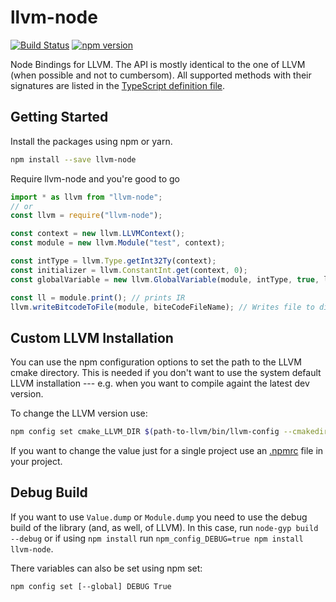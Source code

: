 # llvm-node

[![Build Status](https://travis-ci.com/MichaReiser/llvm-node.svg?branch=master)](https://travis-ci.com/MichaReiser/llvm-node)
[![npm version](https://badge.fury.io/js/llvm-node.svg)](https://badge.fury.io/js/llvm-node)

Node Bindings for LLVM. The API is mostly identical to the one of LLVM (when possible and not to cumbersom). All supported methods with their signatures are listed in the [TypeScript definition file](./llvm-node.d.ts).

## Getting Started

Install the packages using npm or yarn.

```bash
npm install --save llvm-node
```

Require llvm-node and you're good to go

```js
import * as llvm from "llvm-node";
// or
const llvm = require("llvm-node");

const context = new llvm.LLVMContext();
const module = new llvm.Module("test", context);

const intType = llvm.Type.getInt32Ty(context);
const initializer = llvm.ConstantInt.get(context, 0);
const globalVariable = new llvm.GlobalVariable(module, intType, true, llvm.LinkageTypes.InternalLinkage, initializer);

const ll = module.print(); // prints IR
llvm.writeBitcodeToFile(module, biteCodeFileName); // Writes file to disk
```

## Custom LLVM Installation

You can use the npm configuration options to set the path to the LLVM cmake directory. This is needed if you don't want to use the system default LLVM installation --- e.g. when you want to compile againt the latest dev version.

To change the LLVM version use:

```sh
npm config set cmake_LLVM_DIR $(path-to-llvm/bin/llvm-config --cmakedir)
```

If you want to change the value just for a single project use an [.npmrc](https://docs.npmjs.com/files/npmrc) file in your project.

## Debug Build

If you want to use `Value.dump` or `Module.dump` you need to use the debug build of the library (and, as well, of LLVM).
In this case, run `node-gyp build --debug` or if using `npm install` run `npm_config_DEBUG=true npm install llvm-node`.

There variables can also be set using npm set:

`npm config set [--global] DEBUG True`
